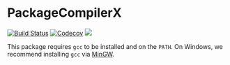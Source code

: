# PackageCompilerX

[![Build Status](https://travis-ci.com/KristofferC/PackageCompilerX.jl.svg?branch=master)](https://travis-ci.com/KristofferC/PackageCompilerX.jl)
[![Codecov](https://codecov.io/gh/KristofferC/PackageCompilerX.jl/branch/master/graph/badge.svg)](https://codecov.io/gh/KristofferC/PackageCompilerX.jl)
[![][docs-stable-img]][docs-stable-url]

This package requires `gcc` to be installed and on the `PATH`.
On Windows, we recommend installing `gcc` via [MinGW](http://www.mingw.org/).

[docs-stable-img]: https://img.shields.io/badge/docs-stable-blue.svg
[docs-stable-url]: https://kristofferc.github.io/PackageCompilerX.jl/stable
